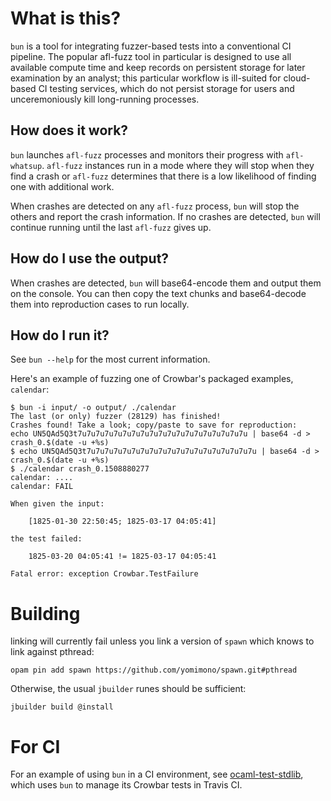 # What is this?

`bun` is a tool for integrating fuzzer-based tests into a conventional CI pipeline.  The popular afl-fuzz tool in particular is designed to use all available compute time and keep records on persistent storage for later examination by an analyst; this particular workflow is ill-suited for cloud-based CI testing services, which do not persist storage for users and unceremoniously kill long-running processes.

## How does it work?

`bun` launches `afl-fuzz` processes and monitors their progress with `afl-whatsup`.  `afl-fuzz` instances run in a mode where they will stop when they find a crash or `afl-fuzz` determines that there is a low likelihood of finding one with additional work.

When crashes are detected on any `afl-fuzz` process, `bun` will stop the others and report the crash information.  If no crashes are detected, `bun` will continue running until the last `afl-fuzz` gives up.

## How do I use the output?

When crashes are detected, `bun` will base64-encode them and output them on the console.  You can then copy the text chunks and base64-decode them into reproduction cases to run locally.

## How do I run it?

See `bun --help` for the most current information.

Here's an example of fuzzing one of Crowbar's packaged examples, `calendar`:

```
$ bun -i input/ -o output/ ./calendar
The last (or only) fuzzer (28129) has finished!
Crashes found! Take a look; copy/paste to save for reproduction:
echo UN5QAd5Q3t7u7u7u7u7u7u7u7u7u7u7u7u7u7u7u7u7u7u7u | base64 -d > crash_0.$(date -u +%s)
$ echo UN5QAd5Q3t7u7u7u7u7u7u7u7u7u7u7u7u7u7u7u7u7u7u7u | base64 -d > crash_0.$(date -u +%s)
$ ./calendar crash_0.1508880277 
calendar: ....
calendar: FAIL

When given the input:

    [1825-01-30 22:50:45; 1825-03-17 04:05:41]
    
the test failed:

    1825-03-20 04:05:41 != 1825-03-17 04:05:41
    
Fatal error: exception Crowbar.TestFailure
```

# Building

linking will currently fail unless you link a version of `spawn` which knows to
link against pthread:

```
opam pin add spawn https://github.com/yomimono/spawn.git#pthread
```

Otherwise, the usual `jbuilder` runes should be sufficient:

```
jbuilder build @install
```

# For CI

For an example of using `bun` in a CI environment, see [ocaml-test-stdlib](https://github.com/yomimono/ocaml-test-stdlib), which uses `bun` to manage its Crowbar tests in Travis CI.
